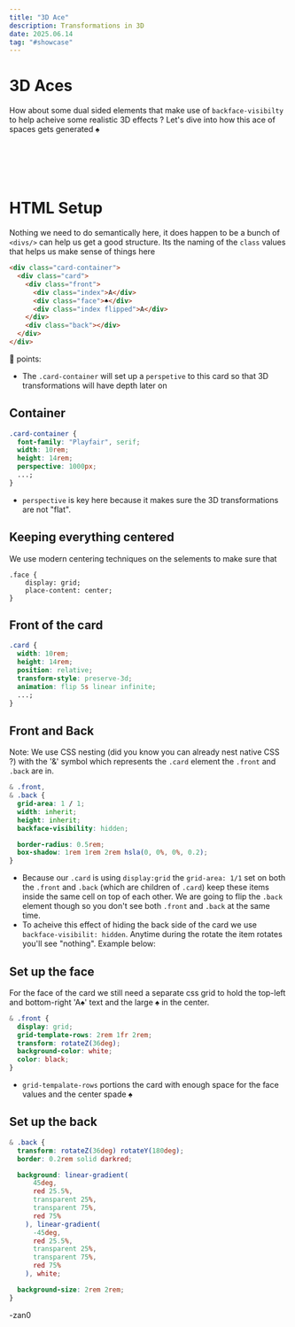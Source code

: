 ```yaml
---
title: "3D Ace"
description: Transformations in 3D
date: 2025.06.14
tag: "#showcase"
---
```


# 3D Aces

<Badge :text="$frontmatter.date" />
<Badge :text="$frontmatter.tag" />

How about some dual sided elements that make use of `backface-visibilty` to help acheive some realistic 3D effects ? Let's dive into how this ace of spaces gets generated ♠️

<div style="padding:1rem 0 3rem 0;">
<AceOfSpades />
</div>

# HTML Setup

Nothing we need to do semantically here, it does happen to be a bunch of `<divs/>` can help us get a good structure. Its the naming of the `class` values that helps us make sense of things here

```html
<div class="card-container">
  <div class="card">
    <div class="front">
      <div class="index">A</div>
      <div class="face">♠</div>
      <div class="index flipped">A</div>
    </div>
    <div class="back"></div>
  </div>
</div>
```

🔑 points:

- The `.card-container` will set up a `perspetive` to this card so that 3D transformations will have depth later on

## Container

```css
.card-container {
  font-family: "Playfair", serif;
  width: 10rem;
  height: 14rem;
  perspective: 1000px;
  ...;
}
```

- `perspective` is key here because it makes sure the 3D transformations are not "flat".

## Keeping everything centered

We use modern centering techniques on the selements to make sure that

```.card,
.face {
    display: grid;
    place-content: center;
}
```

## Front of the card

```css
.card {
  width: 10rem;
  height: 14rem;
  position: relative;
  transform-style: preserve-3d;
  animation: flip 5s linear infinite;
  ...;
}
```

## Front and Back

Note: We use CSS nesting (did you know you can already nest native CSS ?) with the '&' symbol which represents the `.card` element the `.front` and `.back` are in.

```css
& .front,
& .back {
  grid-area: 1 / 1;
  width: inherit;
  height: inherit;
  backface-visibility: hidden;

  border-radius: 0.5rem;
  box-shadow: 1rem 1rem 2rem hsla(0, 0%, 0%, 0.2);
}
```

- Because our `.card` is using `display:grid` the `grid-area: 1/1` set on both the `.front` and `.back` (which are children of `.card`) keep these items inside the same cell on top of each other. We are going to flip the `.back` element though so you don't see both `.front` and `.back` at the same time.
- To acheive this effect of hiding the back side of the card we use `backface-visibilit: hidden`. Anytime during the rotate the item rotates you'll see "nothing". Example below:

## Set up the face

For the face of the card we still need a separate css grid to hold the top-left and bottom-right 'A♠️' text and the large ♠️ in the center.

```css
& .front {
  display: grid;
  grid-template-rows: 2rem 1fr 2rem;
  transform: rotateZ(36deg);
  background-color: white;
  color: black;
}
```

- `grid-tempalate-rows` portions the card with enough space for the face values and the center spade ♠️

## Set up the back

```css
& .back {
  transform: rotateZ(36deg) rotateY(180deg);
  border: 0.2rem solid darkred;

  background: linear-gradient(
      45deg,
      red 25.5%,
      transparent 25%,
      transparent 75%,
      red 75%
    ), linear-gradient(
      -45deg,
      red 25.5%,
      transparent 25%,
      transparent 75%,
      red 75%
    ), white;

  background-size: 2rem 2rem;
}
```

-zan0
